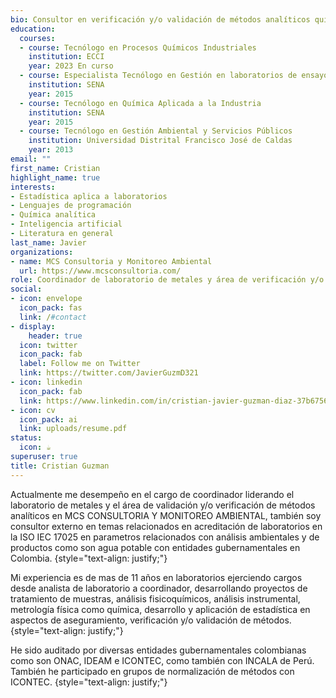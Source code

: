 ```yaml
---
bio: Consultor en verificación y/o validación de métodos analíticos químicos.
education:
  courses:
  - course: Tecnólogo en Procesos Químicos Industriales
    institution: ECCI
    year: 2023 En curso  
  - course: Especialista Tecnólogo en Gestión en laboratorios de ensayo y calibracion - Norma ISO/IEC 17025
    institution: SENA
    year: 2015
  - course: Tecnólogo en Química Aplicada a la Industria
    institution: SENA
    year: 2015
  - course: Tecnólogo en Gestión Ambiental y Servicios Públicos
    institution: Universidad Distrital Francisco José de Caldas
    year: 2013
email: ""
first_name: Cristian
highlight_name: true
interests:
- Estadística aplica a laboratorios 
- Lenguajes de programación 
- Química analítica
- Inteligencia artificial
- Literatura en general 
last_name: Javier
organizations:
- name: MCS Consultoria y Monitoreo Ambiental 
  url: https://www.mcsconsultoria.com/
role: Coordinador de laboratorio de metales y área de verificación y/o validación de métodos
social:
- icon: envelope
  icon_pack: fas
  link: /#contact
- display:
    header: true
  icon: twitter
  icon_pack: fab
  label: Follow me on Twitter
  link: https://twitter.com/JavierGuzmD321
- icon: linkedin
  icon_pack: fab
  link: https://www.linkedin.com/in/cristian-javier-guzman-diaz-37b67564/
- icon: cv
  icon_pack: ai
  link: uploads/resume.pdf
status:
  icon: ☕️
superuser: true
title: Cristian Guzman
---
```


Actualmente me desempeño en el cargo de coordinador liderando el laboratorio de metales y el área de validación y/o verificación de métodos analíticos en MCS CONSULTORIA Y MONITOREO AMBIENTAL, también soy consultor externo en temas relacionados en acreditación de laboratorios en la ISO IEC 17025 en parametros relacionados con análisis ambientales y de productos como son agua potable con entidades gubernamentales en Colombia.
{style="text-align: justify;"}

Mi experiencia es de mas de 11 años en laboratorios ejerciendo cargos desde analista de laboratorio a coordinador, desarrollando proyectos de tratamiento de muestras, análisis fisicoquímicos, análisis instrumental, metrología física como química, desarrollo y aplicación de estadística en aspectos de aseguramiento, verificación y/o validación de métodos.
{style="text-align: justify;"}

He sido auditado por diversas entidades gubernamentales colombianas como son ONAC, IDEAM e ICONTEC, como también con INCALA de Perú. También he participado en grupos de normalización de métodos con ICONTEC.
{style="text-align: justify;"}
